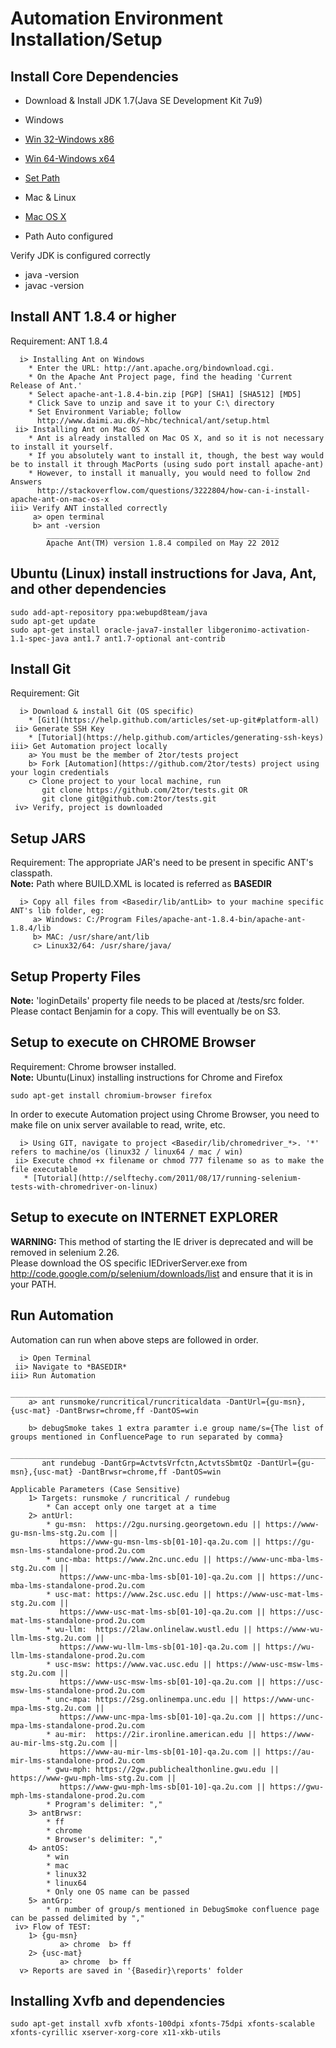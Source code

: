 # Automation Environment Installation/Setup

Install Core Dependencies
-------------------------

* Download & Install JDK 1.7(Java SE Development Kit 7u9)
*  Windows
 * [Win 32-Windows x86](http://www.oracle.com/technetwork/java/javase/downloads/jdk7u9-downloads-1859576.html)
 * [Win 64-Windows x64](http://www.oracle.com/technetwork/java/javase/downloads/jdk7u9-downloads-1859576.html)
 * [Set Path](http://java.com/en/download/help/path.xml)

*  Mac & Linux
 * [Mac OS X](http://www.oracle.com/technetwork/java/javase/downloads/jdk7u9-downloads-1859576.html)
 * Path Auto configured		 

Verify JDK is configured correctly
 * java -version
 * javac -version	
	
	
Install ANT 1.8.4 or higher
---------------------------
Requirement: ANT 1.8.4

	  i> Installing Ant on Windows
		* Enter the URL: http://ant.apache.org/bindownload.cgi.
		* On the Apache Ant Project page, find the heading 'Current Release of Ant.'
		* Select apache-ant-1.8.4-bin.zip [PGP] [SHA1] [SHA512] [MD5]
		* Click Save to unzip and save it to your C:\ directory 
		* Set Environment Variable; follow 
		  http://www.daimi.au.dk/~hbc/technical/ant/setup.html
     ii> Installing Ant on Mac OS X
		* Ant is already installed on Mac OS X, and so it is not necessary to install it yourself.		 	
		* If you absolutely want to install it, though, the best way would be to install it through MacPorts (using sudo port install apache-ant)
		* However, to install it manually, you would need to follow 2nd Answers
		  http://stackoverflow.com/questions/3222804/how-can-i-install-apache-ant-on-mac-os-x
    iii> Verify ANT installed correctly 
	     a> open terminal
		 b> ant -version
		    ____________________________________________________
		    Apache Ant(TM) version 1.8.4 compiled on May 22 2012
			

Ubuntu (Linux) install instructions for Java, Ant, and other dependencies
-------------------------------------------------------------------------

    sudo add-apt-repository ppa:webupd8team/java
    sudo apt-get update
    sudo apt-get install oracle-java7-installer libgeronimo-activation-1.1-spec-java ant1.7 ant1.7-optional ant-contrib

Install Git
-----------
Requirement: Git

	  i> Download & install Git (OS specific)
	  	* [Git](https://help.github.com/articles/set-up-git#platform-all)
     ii> Generate SSH Key
     	* [Tutorial](https://help.github.com/articles/generating-ssh-keys)     	
    iii> Get Automation project locally
		a> You must be the member of 2tor/tests project
        b> Fork [Automation](https://github.com/2tor/tests) project using your login credentials
        c> Clone project to your local machine, run 
		   git clone https://github.com/2tor/tests.git OR
           git clone git@github.com:2tor/tests.git
     iv> Verify, project is downloaded     
	

Setup JARS
----------
Requirement: The appropriate JAR's need to be present in specific ANT's classpath. <br />
**Note:** Path where BUILD.XML is located is referred as **BASEDIR**

      i> Copy all files from <Basedir/lib/antLib> to your machine specific ANT's lib folder, eg:
		 a> Windows: C:/Program Files/apache-ant-1.8.4-bin/apache-ant-1.8.4/lib
		 b> MAC: /usr/share/ant/lib
		 c> Linux32/64: /usr/share/java/
		
Setup Property Files
--------------------
**Note:** 'loginDetails' property file needs to be placed at /tests/src folder.  Please contact Benjamin for a copy. This will eventually be on S3. <br />


Setup to execute on CHROME Browser
----------------------------------
Requirement: Chrome browser installed. <br />
**Note:** Ubuntu(Linux) installing instructions for Chrome and Firefox
         
	sudo apt-get install chromium-browser firefox

In order to execute Automation project using Chrome Browser, you need to make file on unix server available to read, write, etc.

      i> Using GIT, navigate to project <Basedir/lib/chromedriver_*>. '*' refers to machine/os (linux32 / linux64 / mac / win)
     ii> Execute chmod +x filename or chmod 777 filename so as to make the file executable
       * [Tutorial](http://selftechy.com/2011/08/17/running-selenium-tests-with-chromedriver-on-linux)
	   

Setup to execute on INTERNET EXPLORER
-------------------------------------
**WARNING:** This method of starting the IE driver is deprecated and will be removed in selenium 2.26. <br />
Please download the OS specific IEDriverServer.exe from http://code.google.com/p/selenium/downloads/list and ensure that it is in your PATH.
	   

Run Automation
--------------
Automation can run when above steps are followed in order.

      i> Open Terminal
     ii> Navigate to *BASEDIR*
	iii> Run Automation
	       _______________________________________________________________________________________________
		a> ant runsmoke/runcritical/runcriticaldata -DantUrl={gu-msn},{usc-mat} -DantBrwsr=chrome,ff -DantOS=win 
		
		b> debugSmoke takes 1 extra paramter i.e group name/s={The list of groups mentioned in ConfluencePage to run separated by comma}
		   ______________________________________________________________________________________________________________________	
		   ant rundebug -DantGrp=ActvtsVrfctn,ActvtsSbmtQz -DantUrl={gu-msn},{usc-mat} -DantBrwsr=chrome,ff -DantOS=win 
	
	Applicable Parameters (Case Sensitive)
		1> Targets: runsmoke / runcritical / rundebug
			* Can accept only one target at a time
        2> antUrl:
        	* gu-msn:  https://2gu.nursing.georgetown.edu || https://www-gu-msn-lms-stg.2u.com || 
			   https://www-gu-msn-lms-sb[01-10]-qa.2u.com || https://gu-msn-lms-standalone-prod.2u.com					  
        	* unc-mba: https://www.2nc.unc.edu || https://www-unc-mba-lms-stg.2u.com || 
			   https://www-unc-mba-lms-sb[01-10]-qa.2u.com || https://unc-mba-lms-standalone-prod.2u.com
        	* usc-mat: https://www.2sc.usc.edu || https://www-usc-mat-lms-stg.2u.com || 
			   https://www-usc-mat-lms-sb[01-10]-qa.2u.com || https://usc-mat-lms-standalone-prod.2u.com
        	* wu-llm:  https://2law.onlinelaw.wustl.edu || https://www-wu-llm-lms-stg.2u.com || 
			   https://www-wu-llm-lms-sb[01-10]-qa.2u.com || https://wu-llm-lms-standalone-prod.2u.com
        	* usc-msw: https://www.vac.usc.edu || https://www-usc-msw-lms-stg.2u.com || 
			   https://www-usc-msw-lms-sb[01-10]-qa.2u.com || https://usc-msw-lms-standalone-prod.2u.com
        	* unc-mpa: https://2sg.onlinempa.unc.edu || https://www-unc-mpa-lms-stg.2u.com || 
			   https://www-unc-mpa-lms-sb[01-10]-qa.2u.com || https://unc-mpa-lms-standalone-prod.2u.com
			* au-mir:  https://2ir.ironline.american.edu || https://www-au-mir-lms-stg.2u.com || 
			   https://www-au-mir-lms-sb[01-10]-qa.2u.com || https://au-mir-lms-standalone-prod.2u.com
        	* gwu-mph: https://2gw.publichealthonline.gwu.edu || https://www-gwu-mph-lms-stg.2u.com || 
			   https://www-gwu-mph-lms-sb[01-10]-qa.2u.com || https://gwu-mph-lms-standalone-prod.2u.com
        	* Program's delimiter: ","	
		3> antBrwsr: 
			* ff
			* chrome
			* Browser's delimiter: ","
		4> antOS: 
			* win 
			* mac 
			* linux32
			* linux64
			* Only one OS name can be passed
		5> antGrp:
			* n number of group/s mentioned in DebugSmoke confluence page can be passed delimited by ","
     iv> Flow of TEST:
     	1> {gu-msn}            
			   a> chrome  b> ff			
        2> {usc-mat}            
			   a> chrome  b> ff			
	  v> Reports are saved in '{Basedir}\reports' folder


## Installing Xvfb and dependencies

    sudo apt-get install xvfb xfonts-100dpi xfonts-75dpi xfonts-scalable xfonts-cyrillic xserver-xorg-core x11-xkb-utils

